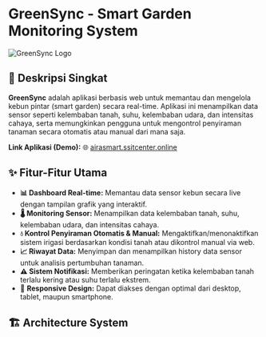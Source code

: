 # GreenSync - Smart Garden Monitoring System

![GreenSync Logo](https://airasmart.ssitcenter.online/smart.jpeg) <!-- Ganti dengan URL logo Anda -->

## 🚀 Deskripsi Singkat

**GreenSync** adalah aplikasi berbasis web untuk memantau dan mengelola kebun pintar (smart garden) secara real-time. Aplikasi ini menampilkan data sensor seperti kelembaban tanah, suhu, kelembaban udara, dan intensitas cahaya, serta memungkinkan pengguna untuk mengontrol penyiraman tanaman secara otomatis atau manual dari mana saja.

**Link Aplikasi (Demo):** 🌐 [airasmart.ssitcenter.online](https://airasmart.ssitcenter.online)

## ✨ Fitur-Fitur Utama

-   **📊 Dashboard Real-time:** Memantau data sensor kebun secara live dengan tampilan grafik yang interaktif.
-   **🌡️ Monitoring Sensor:** Menampilkan data kelembaban tanah, suhu, kelembaban udara, dan intensitas cahaya.
-   **💧 Kontrol Penyiraman Otomatis & Manual:** Mengaktifkan/menonaktifkan sistem irigasi berdasarkan kondisi tanah atau dikontrol manual via web.
-   **📈 Riwayat Data:** Menyimpan dan menampilkan history data sensor untuk analisis pertumbuhan tanaman.
-   **⚠️ Sistem Notifikasi:** Memberikan peringatan ketika kelembaban tanah terlalu kering atau suhu terlalu ekstrem.
-   📱 **Responsive Design:** Dapat diakses dengan optimal dari desktop, tablet, maupun smartphone.

## 🏗️ Architecture System
